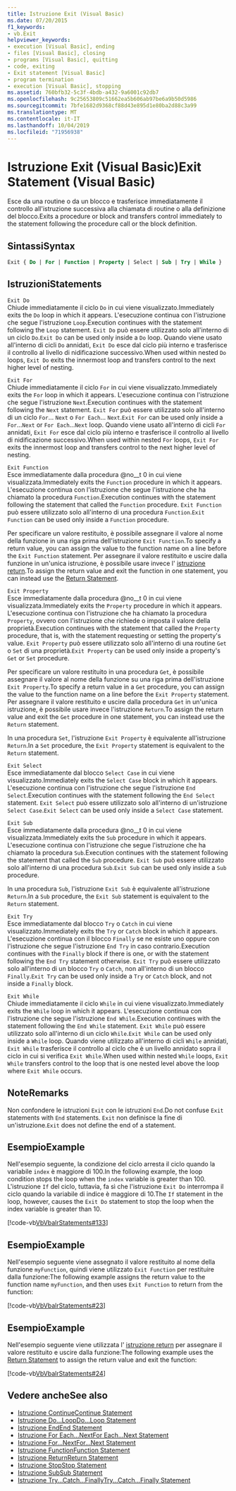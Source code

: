```yaml
---
title: Istruzione Exit (Visual Basic)
ms.date: 07/20/2015
f1_keywords:
- vb.Exit
helpviewer_keywords:
- execution [Visual Basic], ending
- files [Visual Basic], closing
- programs [Visual Basic], quitting
- code, exiting
- Exit statement [Visual Basic]
- program termination
- execution [Visual Basic], stopping
ms.assetid: 760bfb32-5c3f-4bdb-a432-9a6001c92db7
ms.openlocfilehash: 9c25653809c51662ea5b606ab97be6a9b50d5986
ms.sourcegitcommit: 7bfe1682d9368cf88d43e895d1e80ba2d88c3a99
ms.translationtype: MT
ms.contentlocale: it-IT
ms.lasthandoff: 10/04/2019
ms.locfileid: "71956938"
---
```

# <a name="exit-statement-visual-basic"></a><span data-ttu-id="df681-102">Istruzione Exit (Visual Basic)</span><span class="sxs-lookup"><span data-stu-id="df681-102">Exit Statement (Visual Basic)</span></span>

<span data-ttu-id="df681-103">Esce da una routine o da un blocco e trasferisce immediatamente il controllo all'istruzione successiva alla chiamata di routine o alla definizione del blocco.</span><span class="sxs-lookup"><span data-stu-id="df681-103">Exits a procedure or block and transfers control immediately to the statement following the procedure call or the block definition.</span></span>

## <a name="syntax"></a><span data-ttu-id="df681-104">Sintassi</span><span class="sxs-lookup"><span data-stu-id="df681-104">Syntax</span></span>

```vb
Exit { Do | For | Function | Property | Select | Sub | Try | While }
```

## <a name="statements"></a><span data-ttu-id="df681-105">Istruzioni</span><span class="sxs-lookup"><span data-stu-id="df681-105">Statements</span></span>

 `Exit Do`  
 <span data-ttu-id="df681-106">Chiude immediatamente il ciclo `Do` in cui viene visualizzato.</span><span class="sxs-lookup"><span data-stu-id="df681-106">Immediately exits the `Do` loop in which it appears.</span></span> <span data-ttu-id="df681-107">L'esecuzione continua con l'istruzione che segue l'istruzione `Loop`.</span><span class="sxs-lookup"><span data-stu-id="df681-107">Execution continues with the statement following the `Loop` statement.</span></span> <span data-ttu-id="df681-108">`Exit Do` può essere utilizzato solo all'interno di un ciclo `Do`.</span><span class="sxs-lookup"><span data-stu-id="df681-108">`Exit Do` can be used only inside a `Do` loop.</span></span> <span data-ttu-id="df681-109">Quando viene usato all'interno di cicli `Do` annidati, `Exit Do` esce dal ciclo più interno e trasferisce il controllo al livello di nidificazione successivo.</span><span class="sxs-lookup"><span data-stu-id="df681-109">When used within nested `Do` loops, `Exit Do` exits the innermost loop and transfers control to the next higher level of nesting.</span></span>

 `Exit For`  
 <span data-ttu-id="df681-110">Chiude immediatamente il ciclo `For` in cui viene visualizzato.</span><span class="sxs-lookup"><span data-stu-id="df681-110">Immediately exits the `For` loop in which it appears.</span></span> <span data-ttu-id="df681-111">L'esecuzione continua con l'istruzione che segue l'istruzione `Next`.</span><span class="sxs-lookup"><span data-stu-id="df681-111">Execution continues with the statement following the `Next` statement.</span></span> <span data-ttu-id="df681-112">`Exit For` può essere utilizzato solo all'interno di un ciclo `For`... `Next` o `For Each`... `Next`.</span><span class="sxs-lookup"><span data-stu-id="df681-112">`Exit For` can be used only inside a `For`...`Next` or `For Each`...`Next` loop.</span></span> <span data-ttu-id="df681-113">Quando viene usato all'interno di cicli `For` annidati, `Exit For` esce dal ciclo più interno e trasferisce il controllo al livello di nidificazione successivo.</span><span class="sxs-lookup"><span data-stu-id="df681-113">When used within nested `For` loops, `Exit For` exits the innermost loop and transfers control to the next higher level of nesting.</span></span>

 `Exit Function`  
 <span data-ttu-id="df681-114">Esce immediatamente dalla procedura @no__t 0 in cui viene visualizzata.</span><span class="sxs-lookup"><span data-stu-id="df681-114">Immediately exits the `Function` procedure in which it appears.</span></span> <span data-ttu-id="df681-115">L'esecuzione continua con l'istruzione che segue l'istruzione che ha chiamato la procedura `Function`.</span><span class="sxs-lookup"><span data-stu-id="df681-115">Execution continues with the statement following the statement that called the `Function` procedure.</span></span> <span data-ttu-id="df681-116">`Exit Function` può essere utilizzato solo all'interno di una procedura `Function`.</span><span class="sxs-lookup"><span data-stu-id="df681-116">`Exit Function` can be used only inside a `Function` procedure.</span></span>

 <span data-ttu-id="df681-117">Per specificare un valore restituito, è possibile assegnare il valore al nome della funzione in una riga prima dell'istruzione `Exit Function`.</span><span class="sxs-lookup"><span data-stu-id="df681-117">To specify a return value, you can assign the value to the function name on a line before the `Exit Function` statement.</span></span> <span data-ttu-id="df681-118">Per assegnare il valore restituito e uscire dalla funzione in un'unica istruzione, è possibile usare invece l' [istruzione return](return-statement.md).</span><span class="sxs-lookup"><span data-stu-id="df681-118">To assign the return value and exit the function in one statement, you can instead use the [Return Statement](return-statement.md).</span></span>

 `Exit Property`  
 <span data-ttu-id="df681-119">Esce immediatamente dalla procedura @no__t 0 in cui viene visualizzata.</span><span class="sxs-lookup"><span data-stu-id="df681-119">Immediately exits the `Property` procedure in which it appears.</span></span> <span data-ttu-id="df681-120">L'esecuzione continua con l'istruzione che ha chiamato la procedura `Property`, ovvero con l'istruzione che richiede o imposta il valore della proprietà.</span><span class="sxs-lookup"><span data-stu-id="df681-120">Execution continues with the statement that called the `Property` procedure, that is, with the statement requesting or setting the property's value.</span></span> <span data-ttu-id="df681-121">`Exit Property` può essere utilizzato solo all'interno di una routine `Get` o `Set` di una proprietà.</span><span class="sxs-lookup"><span data-stu-id="df681-121">`Exit Property` can be used only inside a property's `Get` or `Set` procedure.</span></span>

 <span data-ttu-id="df681-122">Per specificare un valore restituito in una procedura `Get`, è possibile assegnare il valore al nome della funzione su una riga prima dell'istruzione `Exit Property`.</span><span class="sxs-lookup"><span data-stu-id="df681-122">To specify a return value in a `Get` procedure, you can assign the value to the function name on a line before the `Exit Property` statement.</span></span> <span data-ttu-id="df681-123">Per assegnare il valore restituito e uscire dalla procedura `Get` in un'unica istruzione, è possibile usare invece l'istruzione `Return`.</span><span class="sxs-lookup"><span data-stu-id="df681-123">To assign the return value and exit the `Get` procedure in one statement, you can instead use the `Return` statement.</span></span>

 <span data-ttu-id="df681-124">In una procedura `Set`, l'istruzione `Exit Property` è equivalente all'istruzione `Return`.</span><span class="sxs-lookup"><span data-stu-id="df681-124">In a `Set` procedure, the `Exit Property` statement is equivalent to the `Return` statement.</span></span>

 `Exit Select`  
 <span data-ttu-id="df681-125">Esce immediatamente dal blocco `Select Case` in cui viene visualizzato.</span><span class="sxs-lookup"><span data-stu-id="df681-125">Immediately exits the `Select Case` block in which it appears.</span></span> <span data-ttu-id="df681-126">L'esecuzione continua con l'istruzione che segue l'istruzione `End Select`.</span><span class="sxs-lookup"><span data-stu-id="df681-126">Execution continues with the statement following the `End Select` statement.</span></span> <span data-ttu-id="df681-127">`Exit Select` può essere utilizzato solo all'interno di un'istruzione `Select Case`.</span><span class="sxs-lookup"><span data-stu-id="df681-127">`Exit Select` can be used only inside a `Select Case` statement.</span></span>

 `Exit Sub`  
 <span data-ttu-id="df681-128">Esce immediatamente dalla procedura @no__t 0 in cui viene visualizzata.</span><span class="sxs-lookup"><span data-stu-id="df681-128">Immediately exits the `Sub` procedure in which it appears.</span></span> <span data-ttu-id="df681-129">L'esecuzione continua con l'istruzione che segue l'istruzione che ha chiamato la procedura `Sub`.</span><span class="sxs-lookup"><span data-stu-id="df681-129">Execution continues with the statement following the statement that called the `Sub` procedure.</span></span> <span data-ttu-id="df681-130">`Exit Sub` può essere utilizzato solo all'interno di una procedura `Sub`.</span><span class="sxs-lookup"><span data-stu-id="df681-130">`Exit Sub` can be used only inside a `Sub` procedure.</span></span>

 <span data-ttu-id="df681-131">In una procedura `Sub`, l'istruzione `Exit Sub` è equivalente all'istruzione `Return`.</span><span class="sxs-lookup"><span data-stu-id="df681-131">In a `Sub` procedure, the `Exit Sub` statement is equivalent to the `Return` statement.</span></span>

 `Exit Try`  
 <span data-ttu-id="df681-132">Esce immediatamente dal blocco `Try` o `Catch` in cui viene visualizzato.</span><span class="sxs-lookup"><span data-stu-id="df681-132">Immediately exits the `Try` or `Catch` block in which it appears.</span></span> <span data-ttu-id="df681-133">L'esecuzione continua con il blocco `Finally` se ne esiste uno oppure con l'istruzione che segue l'istruzione `End Try` in caso contrario.</span><span class="sxs-lookup"><span data-stu-id="df681-133">Execution continues with the `Finally` block if there is one, or with the statement following the `End Try` statement otherwise.</span></span> <span data-ttu-id="df681-134">`Exit Try` può essere utilizzato solo all'interno di un blocco `Try` o `Catch`, non all'interno di un blocco `Finally`.</span><span class="sxs-lookup"><span data-stu-id="df681-134">`Exit Try` can be used only inside a `Try` or `Catch` block, and not inside a `Finally` block.</span></span>

 `Exit While`  
 <span data-ttu-id="df681-135">Chiude immediatamente il ciclo `While` in cui viene visualizzato.</span><span class="sxs-lookup"><span data-stu-id="df681-135">Immediately exits the `While` loop in which it appears.</span></span> <span data-ttu-id="df681-136">L'esecuzione continua con l'istruzione che segue l'istruzione `End While`.</span><span class="sxs-lookup"><span data-stu-id="df681-136">Execution continues with the statement following the `End While` statement.</span></span> <span data-ttu-id="df681-137">`Exit While` può essere utilizzato solo all'interno di un ciclo `While`.</span><span class="sxs-lookup"><span data-stu-id="df681-137">`Exit While` can be used only inside a `While` loop.</span></span> <span data-ttu-id="df681-138">Quando viene utilizzato all'interno di cicli `While` annidati, `Exit While` trasferisce il controllo al ciclo che è un livello annidato sopra il ciclo in cui si verifica `Exit While`.</span><span class="sxs-lookup"><span data-stu-id="df681-138">When used within nested `While` loops, `Exit While` transfers control to the loop that is one nested level above the loop where `Exit While` occurs.</span></span>

## <a name="remarks"></a><span data-ttu-id="df681-139">Note</span><span class="sxs-lookup"><span data-stu-id="df681-139">Remarks</span></span>

<span data-ttu-id="df681-140">Non confondere le istruzioni `Exit` con le istruzioni `End`.</span><span class="sxs-lookup"><span data-stu-id="df681-140">Do not confuse `Exit` statements with `End` statements.</span></span> <span data-ttu-id="df681-141">`Exit` non definisce la fine di un'istruzione.</span><span class="sxs-lookup"><span data-stu-id="df681-141">`Exit` does not define the end of a statement.</span></span>

## <a name="example"></a><span data-ttu-id="df681-142">Esempio</span><span class="sxs-lookup"><span data-stu-id="df681-142">Example</span></span>

<span data-ttu-id="df681-143">Nell'esempio seguente, la condizione del ciclo arresta il ciclo quando la variabile `index` è maggiore di 100.</span><span class="sxs-lookup"><span data-stu-id="df681-143">In the following example, the loop condition stops the loop when the `index` variable is greater than 100.</span></span> <span data-ttu-id="df681-144">L'istruzione `If` del ciclo, tuttavia, fa sì che l'istruzione `Exit Do` interrompa il ciclo quando la variabile di indice è maggiore di 10.</span><span class="sxs-lookup"><span data-stu-id="df681-144">The `If` statement in the loop, however, causes the `Exit Do` statement to stop the loop when the index variable is greater than 10.</span></span>

[!code-vb[VbVbalrStatements#133](~/samples/snippets/visualbasic/VS_Snippets_VBCSharp/VbVbalrStatements/VB/class10.vb#133)]

## <a name="example"></a><span data-ttu-id="df681-145">Esempio</span><span class="sxs-lookup"><span data-stu-id="df681-145">Example</span></span>

<span data-ttu-id="df681-146">Nell'esempio seguente viene assegnato il valore restituito al nome della funzione `myFunction`, quindi viene utilizzato `Exit Function` per restituire dalla funzione:</span><span class="sxs-lookup"><span data-stu-id="df681-146">The following example assigns the return value to the function name `myFunction`, and then uses `Exit Function` to return from the function:</span></span>

[!code-vb[VbVbalrStatements#23](~/samples/snippets/visualbasic/VS_Snippets_VBCSharp/VbVbalrStatements/VB/Class1.vb#23)]

## <a name="example"></a><span data-ttu-id="df681-147">Esempio</span><span class="sxs-lookup"><span data-stu-id="df681-147">Example</span></span>

<span data-ttu-id="df681-148">Nell'esempio seguente viene utilizzata l' [istruzione return](return-statement.md) per assegnare il valore restituito e uscire dalla funzione:</span><span class="sxs-lookup"><span data-stu-id="df681-148">The following example uses the [Return Statement](return-statement.md) to assign the return value and exit the function:</span></span>

[!code-vb[VbVbalrStatements#24](~/samples/snippets/visualbasic/VS_Snippets_VBCSharp/VbVbalrStatements/VB/Class1.vb#24)]

## <a name="see-also"></a><span data-ttu-id="df681-149">Vedere anche</span><span class="sxs-lookup"><span data-stu-id="df681-149">See also</span></span>

- [<span data-ttu-id="df681-150">Istruzione Continue</span><span class="sxs-lookup"><span data-stu-id="df681-150">Continue Statement</span></span>](continue-statement.md)
- [<span data-ttu-id="df681-151">Istruzione Do...Loop</span><span class="sxs-lookup"><span data-stu-id="df681-151">Do...Loop Statement</span></span>](do-loop-statement.md)
- [<span data-ttu-id="df681-152">Istruzione End</span><span class="sxs-lookup"><span data-stu-id="df681-152">End Statement</span></span>](end-statement.md)
- [<span data-ttu-id="df681-153">Istruzione For Each...Next</span><span class="sxs-lookup"><span data-stu-id="df681-153">For Each...Next Statement</span></span>](for-each-next-statement.md)
- [<span data-ttu-id="df681-154">Istruzione For...Next</span><span class="sxs-lookup"><span data-stu-id="df681-154">For...Next Statement</span></span>](for-next-statement.md)
- [<span data-ttu-id="df681-155">Istruzione Function</span><span class="sxs-lookup"><span data-stu-id="df681-155">Function Statement</span></span>](function-statement.md)
- [<span data-ttu-id="df681-156">Istruzione Return</span><span class="sxs-lookup"><span data-stu-id="df681-156">Return Statement</span></span>](return-statement.md)
- [<span data-ttu-id="df681-157">Istruzione Stop</span><span class="sxs-lookup"><span data-stu-id="df681-157">Stop Statement</span></span>](stop-statement.md)
- [<span data-ttu-id="df681-158">Istruzione Sub</span><span class="sxs-lookup"><span data-stu-id="df681-158">Sub Statement</span></span>](sub-statement.md)
- [<span data-ttu-id="df681-159">Istruzione Try...Catch...Finally</span><span class="sxs-lookup"><span data-stu-id="df681-159">Try...Catch...Finally Statement</span></span>](try-catch-finally-statement.md)
